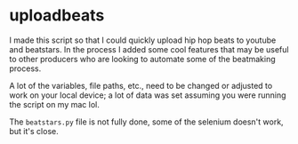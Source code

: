 # uploadbeats

I made this script so that I could quickly upload hip hop beats to youtube and beatstars. In the process I added some cool features that may be useful to other producers who are looking to automate some of the beatmaking process. 

A lot of the variables, file paths, etc., need to be changed or adjusted to work on your local device; a lot of data was set assuming you were running the script on my mac lol.



The `beatstars.py` file is not fully done, some of the selenium doesn't work, but it's close. 
